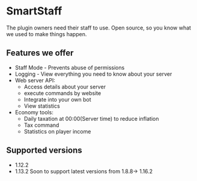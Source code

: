 # SmartStaff

The plugin owners need their staff to use. Open source, so you know what we used to make things happen.

## Features we offer
* Staff Mode - Prevents abuse of permissions
* Logging - View everything you need to know about your server
* Web server API:
    - Access details about your server
    - execute commands by website
    - Integrate into your own bot
    - View statistics
* Economy tools:
    - Daily taxation at 00:00(Server time) to reduce inflation
    - Tax command
    - Statistics on player income

## Supported versions

* 1.12.2
* 1.13.2
Soon to support latest versions from 1.8.8-> 1.16.2

